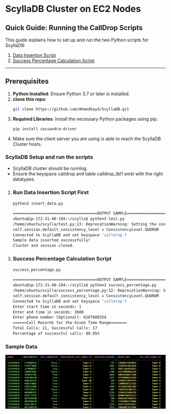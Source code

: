 # ScyllaDB Cluster on EC2 Nodes
## Quick Guide: Running the CallDrop Scripts

This guide explains how to set up and run the two Python scripts for ScyllaDB: 

1. [Data Insertion Script](#Run-Data-Insertion-Script-First)
2. [Success Percentage Calculation Script](#Success-Percentage-Calculation-Script)

---

## Prerequisites

1. **Python Installed**: Ensure Python 3.7 or later is installed.
2. **clone this repo**:
   ```bash
   git clone https://github.com/Ahmedkayd/ScyllaDB.git
   ```
3. **Required Libraries**: Install the necessary Python packages using pip:
   ```bash
   pip install cassandra-driver
   ```
4. Make sure the client server you are using is able to reach the ScyllaDB Cluster hosts.


### ScyllaDB Setup and  run the scripts
- ScyllaDB cluster should be running.
- Ensure the keyspace calldrop and table calldrop_tbl1 exist with the right datatypes.

2. ### Run Data Insertion Script First
    ```bash
    python3 insert_data.py
    ```
    ```bash
    =====================================OUTPUT SAMPLE=======================================
    ubuntu@ip-172-31-40-194:~/scylla$ python3 test.py 
    /home/ubuntu/scylla/test.py:13: DeprecationWarning: Setting the consistency level at the session level will be removed in 4.0. Consider using execution profiles and setting the desired consistency level to the EXEC_PROFILE_DEFAULT profile.
    self.session.default_consistency_level = ConsistencyLevel.QUORUM
    Connected to ScyllaDB and set keyspace 'calldrop'!
    Sample data inserted successfully!
    Cluster and session closed.
    ```
2. ### Success Percentage Calculation Script
    ```bash
    success_percentage.py
    ```
    ```bash
    =====================================OUTPUT SAMPLE=======================================
    ubuntu@ip-172-31-40-194:~/scylla$ python3 success_percentage.py
    /home/ubuntu/scylla/success_percentage.py:12: DeprecationWarning: Setting the consistency level at the session level will be removed in 4.0. Consider using execution profiles and setting the desired consistency level to the EXEC_PROFILE_DEFAULT profile.
    self.session.default_consistency_level = ConsistencyLevel.QUORUM
    Connected to ScyllaDB and set keyspace 'calldrop'!
    Enter start time in seconds: 1
    Enter end time in seconds: 3600
    Enter phone number (Optional): 6187600354
    ======Call Records for the Given Time Range=======
    Total Calls: 21, Successful Calls: 17
    Percentage of successful calls: 80.95%
    ```

### Sample Data
![Output Data](/src/data_output.png)